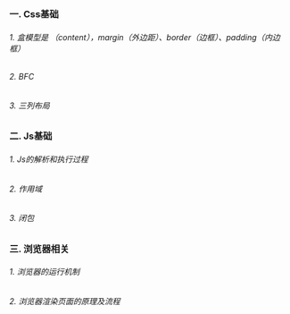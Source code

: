 ### 一. Css基础
###### 1. 盒模型是 （content），margin（外边距）、border（边框）、padding（内边框）
###### 2. BFC
###### 3. 三列布局

### 二. Js基础
###### 1. Js的解析和执行过程
###### 2. 作用域
###### 3. 闭包

### 三. 浏览器相关
###### 1. 浏览器的运行机制
###### 2. 浏览器渲染页面的原理及流程

	










































						
  

